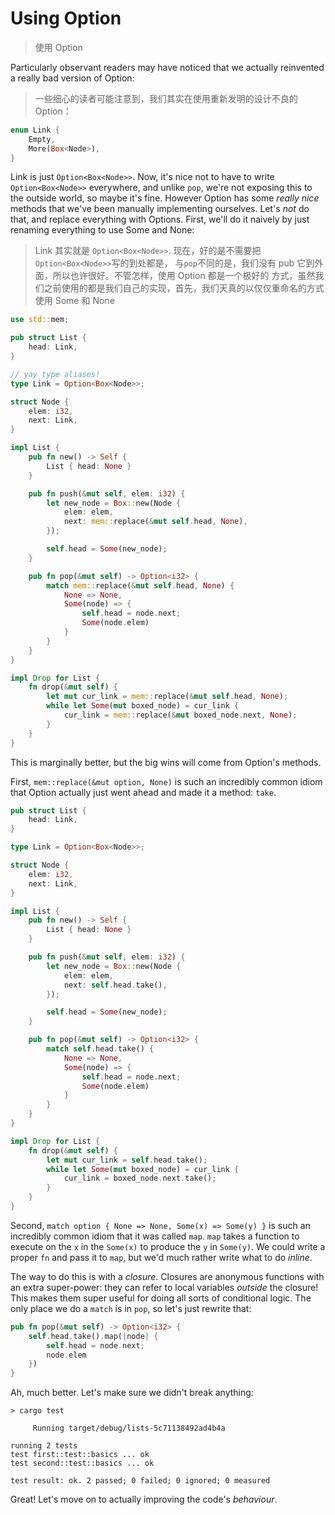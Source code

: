 # Using Option
> 使用 Option

Particularly observant readers may have noticed that we actually reinvented
a really bad version of Option:
> 一些细心的读者可能注意到，我们其实在使用重新发明的设计不良的 Option：

```rust ,ignore
enum Link {
    Empty,
    More(Box<Node>),
}
```

Link is just `Option<Box<Node>>`. Now, it's nice not to have to write
`Option<Box<Node>>` everywhere, and unlike `pop`, we're not exposing this
to the outside world, so maybe it's fine. However Option has some *really
nice* methods that we've been manually implementing ourselves. Let's *not*
do that, and replace everything with Options. First, we'll do it naively
by just renaming everything to use Some and None:
>Link 其实就是 `Option<Box<Node>>`. 现在，好的是不需要把`Option<Box<Node>>`写的到处都是，
>与`pop`不同的是，我们没有 pub 它到外面，所以也许很好。不管怎样，使用 Option 都是一个极好的
>方式，虽然我们之前使用的都是我们自己的实现，首先，我们天真的以仅仅重命名的方式使用 Some 和 None

```rust ,ignore
use std::mem;

pub struct List {
    head: Link,
}

// yay type aliases!
type Link = Option<Box<Node>>;

struct Node {
    elem: i32,
    next: Link,
}

impl List {
    pub fn new() -> Self {
        List { head: None }
    }

    pub fn push(&mut self, elem: i32) {
        let new_node = Box::new(Node {
            elem: elem,
            next: mem::replace(&mut self.head, None),
        });

        self.head = Some(new_node);
    }

    pub fn pop(&mut self) -> Option<i32> {
        match mem::replace(&mut self.head, None) {
            None => None,
            Some(node) => {
                self.head = node.next;
                Some(node.elem)
            }
        }
    }
}

impl Drop for List {
    fn drop(&mut self) {
        let mut cur_link = mem::replace(&mut self.head, None);
        while let Some(mut boxed_node) = cur_link {
            cur_link = mem::replace(&mut boxed_node.next, None);
        }
    }
}
```

This is marginally better, but the big wins will come from Option's methods.

First, `mem::replace(&mut option, None)` is such an incredibly
common idiom that Option actually just went ahead and made it a method: `take`.

```rust ,ignore
pub struct List {
    head: Link,
}

type Link = Option<Box<Node>>;

struct Node {
    elem: i32,
    next: Link,
}

impl List {
    pub fn new() -> Self {
        List { head: None }
    }

    pub fn push(&mut self, elem: i32) {
        let new_node = Box::new(Node {
            elem: elem,
            next: self.head.take(),
        });

        self.head = Some(new_node);
    }

    pub fn pop(&mut self) -> Option<i32> {
        match self.head.take() {
            None => None,
            Some(node) => {
                self.head = node.next;
                Some(node.elem)
            }
        }
    }
}

impl Drop for List {
    fn drop(&mut self) {
        let mut cur_link = self.head.take();
        while let Some(mut boxed_node) = cur_link {
            cur_link = boxed_node.next.take();
        }
    }
}
```

Second, `match option { None => None, Some(x) => Some(y) }` is such an
incredibly common idiom that it was called `map`. `map` takes a function to
execute on the `x` in the `Some(x)` to produce the `y` in `Some(y)`. We could
write a proper `fn` and pass it to `map`, but we'd much rather write what to
do *inline*.

The way to do this is with a *closure*. Closures are anonymous functions with
an extra super-power: they can refer to local variables *outside* the closure!
This makes them super useful for doing all sorts of conditional logic. The
only place we do a `match` is in `pop`, so let's just rewrite that:

```rust ,ignore
pub fn pop(&mut self) -> Option<i32> {
    self.head.take().map(|node| {
        self.head = node.next;
        node.elem
    })
}
```

Ah, much better. Let's make sure we didn't break anything:

```text
> cargo test

     Running target/debug/lists-5c71138492ad4b4a

running 2 tests
test first::test::basics ... ok
test second::test::basics ... ok

test result: ok. 2 passed; 0 failed; 0 ignored; 0 measured

```

Great! Let's move on to actually improving the code's *behaviour*.
